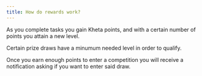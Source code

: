 ```yaml
---
title: How do rewards work?
---
```


As you complete tasks you gain Kheta points, and with a certain number of points you attain a new level.

Certain prize draws have a minumum needed  level in order to qualify. 

Once you earn enough points to enter a competition you will receive a notification asking if you want to enter said draw.